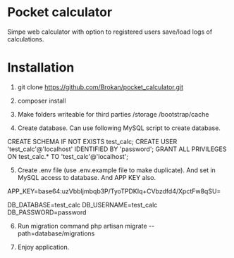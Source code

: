 # Pocket calculator
Simpe web calculator with option to registered users save/load logs of calculations.

# Installation

1. git clone https://github.com/Brokan/pocket_calculator.git

2. composer install

3. Make folders writeable for third parties
/storage
/bootstrap/cache

4. Create database. Can use following MySQL script to create database.

CREATE SCHEMA IF NOT EXISTS test_calc;
CREATE USER 'test_calc'@'localhost' IDENTIFIED BY 'password';
GRANT ALL PRIVILEGES ON test_calc.* TO 'test_calc'@'localhost';

5. Create .env file (use .env.example file to make duplicate). And set in MySQL access to database. And APP KEY also.

APP_KEY=base64:uzVbbIjmbqb3P/TyoTPDKIq+CVbzdfd4/XpctFw8qSU=

DB_DATABASE=test_calc
DB_USERNAME=test_calc
DB_PASSWORD=password

6. Run migration command
php artisan migrate --path=database/migrations

7. Enjoy application.

